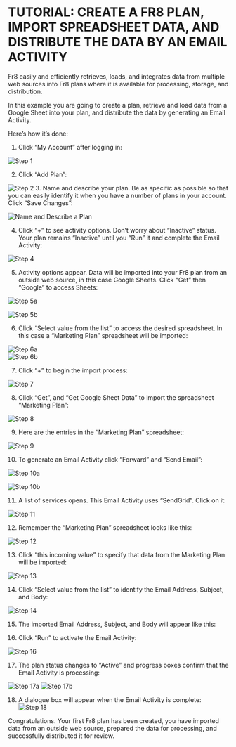# TUTORIAL: CREATE A FR8 PLAN, IMPORT SPREADSHEET DATA, AND DISTRIBUTE THE DATA BY AN EMAIL ACTIVITY

Fr8 easily and efficiently retrieves, loads, and integrates data from multiple web sources into Fr8 plans where it is available for processing, storage, and distribution.

In this example you are going to create a plan, retrieve and load data from a Google Sheet into your plan, and distribute the data by generating an Email Activity.

Here’s how it’s done:

1. Click “My Account” after logging in:

![Step 1](https://github.com/Fr8org/Fr8Core/blob/master/Docs/img/ImportTutorial_Step1.jpg)

2. Click “Add Plan”:

 ![Step 2](https://github.com/Fr8org/Fr8Core/blob/master/Docs/img/ImportTutorial_Step2.jpg)
3. Name and describe your plan. Be as specific as possible so that you can easily identify it when you have a number of plans in your account. Click “Save Changes”:   

 ![Name and Describe a Plan](https://github.com/Fr8org/Fr8Core/blob/master/Docs/img/ImportTutorial_Step3.jpg)

4. Click  “+” to see activity options. Don’t worry about “Inactive” status. Your plan remains “Inactive” until you “Run” it and complete the Email Activity:

 ![Step 4](https://github.com/Fr8org/Fr8Core/blob/master/Docs/img/ImportTutorial_Step4.jpg)

5. Activity options appear. Data will be imported into your Fr8 plan from an outside web source, in this case Google Sheets. Click “Get” then “Google” to access Sheets:

 ![Step 5a](https://github.com/Fr8org/Fr8Core/blob/master/Docs/img/ImportTutorial_Step5a.jpg)   

 ![Step 5b](https://github.com/Fr8org/Fr8Core/blob/master/Docs/img/ImportTutorial_Step5b.jpg)
 
6. Click “Select value from the list” to access the desired spreadsheet. In this case a “Marketing Plan” spreadsheet will be imported:

  ![Step 6a](https://github.com/Fr8org/Fr8Core/blob/master/Docs/img/ImportTutorial_Step6a.jpg)    
 ![Step 6b](https://github.com/Fr8org/Fr8Core/blob/master/Docs/img/ImportTutorial_Step6b.jpg)

7. Click “+” to begin the import process:

  ![Step 7](https://github.com/Fr8org/Fr8Core/blob/master/Docs/img/ImportTutorial_Step7.jpg)

8. Click “Get”, and “Get Google Sheet Data” to import the spreadsheet “Marketing Plan”:

 ![Step 8](https://github.com/Fr8org/Fr8Core/blob/master/Docs/img/ImportTutorial_Step8.jpg)

9. Here are the entries in the “Marketing Plan” spreadsheet:

  ![Step 9](https://github.com/Fr8org/Fr8Core/blob/master/Docs/img/ImportTutorial_Step9.jpg)

10. To generate an Email Activity click “Forward” and “Send Email”:

  ![Step 10a](https://github.com/Fr8org/Fr8Core/blob/master/Docs/img/ImportTutorial_Step10a.jpg)

  ![Step 10b](https://github.com/Fr8org/Fr8Core/blob/master/Docs/img/ImportTutorial_Step10b.jpg)

11. A list of services opens. This Email Activity uses “SendGrid”. Click on it:

 ![Step 11](https://github.com/Fr8org/Fr8Core/blob/master/Docs/img/ImportTutorial_Step11.jpg)

12. Remember the “Marketing Plan” spreadsheet looks like this:

  ![Step 12](https://github.com/Fr8org/Fr8Core/blob/master/Docs/img/ImportTutorial_Step12.jpg)

13. Click “this incoming value” to specify that data from the Marketing Plan will be imported:

 ![Step 13](https://github.com/Fr8org/Fr8Core/blob/master/Docs/img/ImportTutorial_Step13.jpg)

14. Click “Select value from the list” to identify the Email Address, Subject, and Body:

  ![Step 14](https://github.com/Fr8org/Fr8Core/blob/master/Docs/img/ImportTutorial_Step14.jpg)

15. The imported Email Address, Subject, and Body will appear like this:


16. Click “Run” to activate the Email Activity:

 ![Step 16](https://github.com/Fr8org/Fr8Core/blob/master/Docs/img/ImportTutorial_Step16.jpg)

17. The plan status changes to “Active” and progress boxes confirm that the Email Activity is processing:

 ![Step 17a](https://github.com/Fr8org/Fr8Core/blob/master/Docs/img/ImportTutorial_Step17a.jpg)
 ![Step 17b](https://github.com/Fr8org/Fr8Core/blob/master/Docs/img/ImportTutorial_Step17b.jpg)

18. A dialogue box will appear when the Email Activity is complete:
 ![Step 18](https://github.com/Fr8org/Fr8Core/blob/master/Docs/img/ImportTutorial_Step18.jpg)


Congratulations. Your first Fr8 plan has been created, you have imported data from an outside web source, prepared the data for processing, and successfully distributed it for review.

